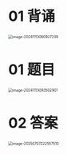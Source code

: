 # 01 背诵

<img src="https://cvp.oss-cn-shanghai.aliyuncs.com/202411130609319.png" alt="image-20241113060927239" style="zoom:50%;" />



# 01 题目

<img src="https://cvp.oss-cn-shanghai.aliyuncs.com/202411130935940.png" alt="image-20241113093502901" style="zoom:50%;" />



# 02 答案

<img src="https://cvp.oss-cn-shanghai.aliyuncs.com/202507072225749.png" alt="image-20250707222557510" style="zoom:50%;" />
